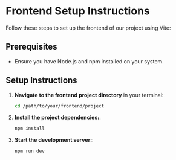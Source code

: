 # Frontend Setup Instructions

Follow these steps to set up the frontend of our project using Vite:

## Prerequisites

- Ensure you have Node.js and npm installed on your system.

## Setup Instructions

1. **Navigate to the frontend project directory** in your terminal:

   ```bash
   cd /path/to/your/frontend/project

   ```

2. **Install the project dependencies:**:
   ```bash
   npm install
   ```
3. **Start the development server:**:
   ```bash
   npm run dev
   ```
